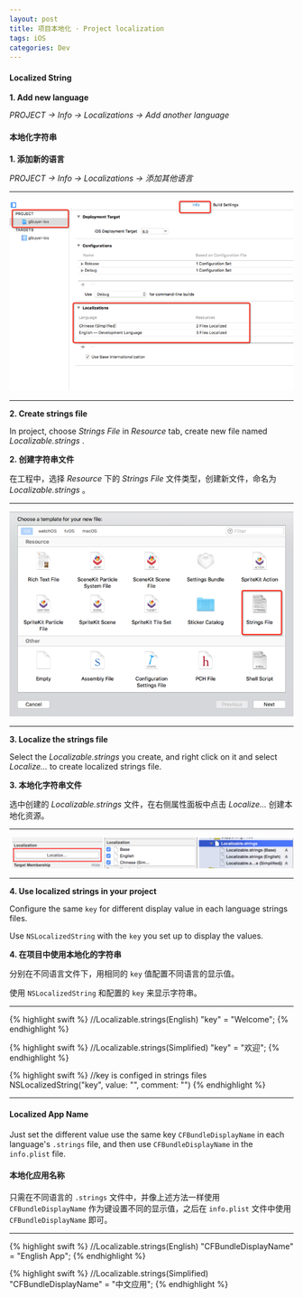 ```yaml
---
layout: post
title: 项目本地化 · Project localization
tags: iOS
categories: Dev
---
```


#### Localized String ####

**1\. Add new language**

*PROJECT -> Info -> Localizations -> Add another language*

#### 本地化字符串 ####

**1\. 添加新的语言**

*PROJECT -> Info -> Localizations -> 添加其他语言*

---

![Step1](/images/localized_app/localized_step1.png) 

---

**2\. Create strings file**

In project, choose *Strings File* in *Resource* tab, create new file named *Localizable.strings* .

**2\. 创建字符串文件**

在工程中，选择 *Resource* 下的 *Strings File* 文件类型，创建新文件，命名为 *Localizable.strings* 。

---

![Step2](/images/localized_app/localized_step2.png) 

---

**3\. Localize the strings file**

Select the *Localizable.strings* you create, and right click on it and select *Localize...* to create localized strings file.

**3\. 本地化字符串文件**

选中创建的 *Localizable.strings* 文件，在右侧属性面板中点击 *Localize...* 创建本地化资源。

---

![Step3](/images/localized_app/localized_step3.png) 

---

**4\. Use localized strings in your project**

Configure the same `key` for different display value in each language strings files.

Use `NSLocalizedString` with the `key` you set up to display the values.

**4\. 在项目中使用本地化的字符串**

分别在不同语言文件下，用相同的 `key` 值配置不同语言的显示值。

使用 `NSLocalizedString` 和配置的 `key` 来显示字符串。

---

{% highlight swift %}
//Localizable.strings(English)
"key" = "Welcome";
{% endhighlight %}

{% highlight swift %}
//Localizable.strings(Simplified)
"key" = "欢迎";
{% endhighlight %}

{% highlight swift %}
//key is configed in strings files
NSLocalizedString("key", value: "", comment: "")
{% endhighlight %}

---

#### Localized App Name ####

Just set the different value use the same key `CFBundleDisplayName` in each language's `.strings` file, and then use `CFBundleDisplayName` in the `info.plist` file.

#### 本地化应用名称 ####

只需在不同语言的 `.strings` 文件中，并像上述方法一样使用 `CFBundleDisplayName` 作为键设置不同的显示值，之后在 `info.plist` 文件中使用 `CFBundleDisplayName` 即可。

---

{% highlight swift %}
//Localizable.strings(English)
"CFBundleDisplayName" = "English App";
{% endhighlight %}

{% highlight swift %}
//Localizable.strings(Simplified)
"CFBundleDisplayName" = "中文应用";
{% endhighlight %}



